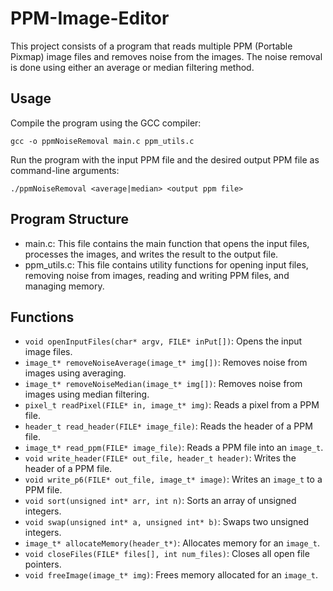 # PPM-Image-Editor

This project consists of a program that reads multiple PPM (Portable Pixmap) image files and removes noise from the images. The noise removal is done using either an average or median filtering method.

## Usage
Compile the program using the GCC compiler:

```
gcc -o ppmNoiseRemoval main.c ppm_utils.c
```
Run the program with the input PPM file and the desired output PPM file as command-line arguments:
```
./ppmNoiseRemoval <average|median> <output ppm file>
```
## Program Structure

- main.c: This file contains the main function that opens the input files, processes the images, and writes the result to the output file.
- ppm_utils.c: This file contains utility functions for opening input files, removing noise from images, reading and writing PPM files, and managing memory.

## Functions

- `void openInputFiles(char* argv, FILE* inPut[])`: Opens the input image files.
- `image_t* removeNoiseAverage(image_t* img[])`: Removes noise from images using averaging.
- `image_t* removeNoiseMedian(image_t* img[])`: Removes noise from images using median filtering.
- `pixel_t readPixel(FILE* in, image_t* img)`: Reads a pixel from a PPM file.
- `header_t read_header(FILE* image_file)`: Reads the header of a PPM file.
- `image_t* read_ppm(FILE* image_file)`: Reads a PPM file into an `image_t`.
- `void write_header(FILE* out_file, header_t header)`: Writes the header of a PPM file.
- `void write_p6(FILE* out_file, image_t* image)`: Writes an `image_t` to a PPM file.
- `void sort(unsigned int* arr, int n)`: Sorts an array of unsigned integers.
- `void swap(unsigned int* a, unsigned int* b)`: Swaps two unsigned integers.
- `image_t* allocateMemory(header_t*)`: Allocates memory for an `image_t`.
- `void closeFiles(FILE* files[], int num_files)`: Closes all open file pointers.
- `void freeImage(image_t* img)`: Frees memory allocated for an `image_t`.